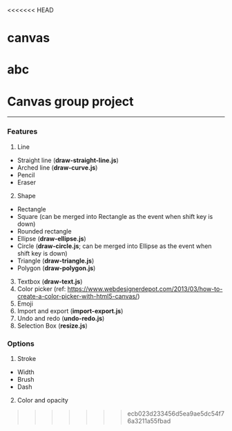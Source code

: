 <<<<<<< HEAD
# canvas
abc
=======
# Canvas group project
---
### Features
1. Line
  * Straight line (**draw-straight-line.js**) 
  * Arched line (**draw-curve.js**)
  * Pencil
  * Eraser
2. Shape
  * Rectangle
  * Square (can be merged into Rectangle as the event when shift key is down)
  * Rounded rectangle
  * Ellipse (**draw-ellipse.js**)
  * Circle (**draw-circle.js**; can be merged into Ellipse as the event when shift key is down)
  * Triangle (**draw-triangle.js**)
  * Polygon (**draw-polygon.js**)
3. Textbox (**draw-text.js**)
4. Color picker (ref: https://www.webdesignerdepot.com/2013/03/how-to-create-a-color-picker-with-html5-canvas/)
5. Emoji
6. Import and export (**import-export.js**)
7. Undo and redo (**undo-redo.js**)
8. Selection Box (**resize.js**)

### Options
1. Stroke
  * Width
  * Brush
  * Dash
2. Color and opacity
>>>>>>> ecb023d233456d5ea9ae5dc54f76a3211a55fbad
